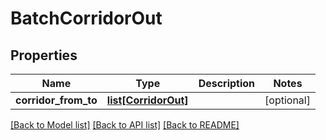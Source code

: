 # BatchCorridorOut

## Properties
Name | Type | Description | Notes
------------ | ------------- | ------------- | -------------
**corridor_from_to** | [**list[CorridorOut]**](CorridorOut.md) |  | [optional] 

[[Back to Model list]](../README.md#documentation-for-models) [[Back to API list]](../README.md#documentation-for-api-endpoints) [[Back to README]](../README.md)


